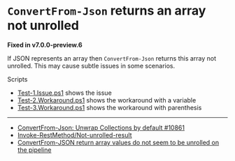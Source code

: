 # `ConvertFrom-Json` returns an array not unrolled

**Fixed in v7.0.0-preview.6**

If JSON represents an array then `ConvertFrom-Json` returns this array not
unrolled. This may cause subtle issues in some scenarios.

Scripts

- [Test-1.Issue.ps1](Test-1.Issue.ps1) shows the issue
- [Test-2.Workaround.ps1](Test-2.Workaround.ps1) shows the workaround with a variable
- [Test-3.Workaround.ps1](Test-3.Workaround.ps1) shows the workaround with parenthesis

***

- [ConvertFrom-Json: Unwrap Collections by default #10861](https://github.com/PowerShell/PowerShell/pull/10861)
- [Invoke-RestMethod/Not-unrolled-result](../../Invoke-RestMethod/Not-unrolled-result)
- [ConvertFrom-JSON return array values do not seem to be unrolled on the pipeline](http://windowsserver.uservoice.com/forums/301869-powershell/suggestions/11472384)
